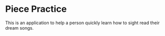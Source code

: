 # Piece Practice
This is an application to help a person quickly learn how to sight read their dream songs.